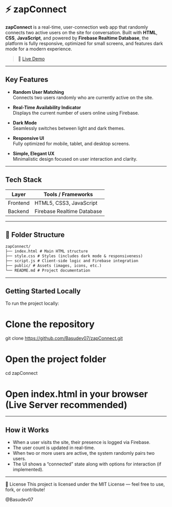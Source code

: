 # ⚡ zapConnect

**zapConnect** is a real-time, user-connection web app that randomly connects two active users on the site for conversation. Built with **HTML**, **CSS**, **JavaScript**, and powered by **Firebase Realtime Database**, the platform is fully responsive, optimized for small screens, and features dark mode for a modern experience.

> 🔗 [Live Demo](https://basudev07.github.io/zapConnect)

---

## Key Features

- **Random User Matching**  
  Connects two users randomly who are currently active on the site.
  
- **Real-Time Availability Indicator**  
  Displays the current number of users online using Firebase.

- **Dark Mode**  
  Seamlessly switches between light and dark themes.

- **Responsive UI**  
  Fully optimized for mobile, tablet, and desktop screens.

- **Simple, Elegant UX**  
  Minimalistic design focused on user interaction and clarity.

---

## Tech Stack

| Layer         | Tools / Frameworks                   |
|---------------|--------------------------------------|
| Frontend      | HTML5, CSS3, JavaScript              |
| Backend       | Firebase Realtime Database           |
---

## 📁 Folder Structure

```txt
zapConnect/
├── index.html # Main HTML structure
├── style.css # Styles (includes dark mode & responsiveness)
├── script.js # Client-side logic and Firebase integration
├── public/ # Assets (images, icons, etc.)
└── README.md # Project documentation
```
---

## Getting Started Locally

To run the project locally:

# Clone the repository
git clone https://github.com/Basudev07/zapConnect.git

# Open the project folder
cd zapConnect

# Open index.html in your browser (Live Server recommended)

---

## How it Works

- When a user visits the site, their presence is logged via Firebase.
- The user count is updated in real-time.
- When two or more users are active, the system randomly pairs two users.
- The UI shows a “connected” state along with options for interaction (if implemented).

---
📄 License
This project is licensed under the MIT License — feel free to use, fork, or contribute!

@Basudev07



